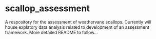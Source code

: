# scallop_assessment
A respository for the assessment of weathervane scallops. Currently will house explatory data analysis related to development of an assessment framework. More detailed README to follow...
